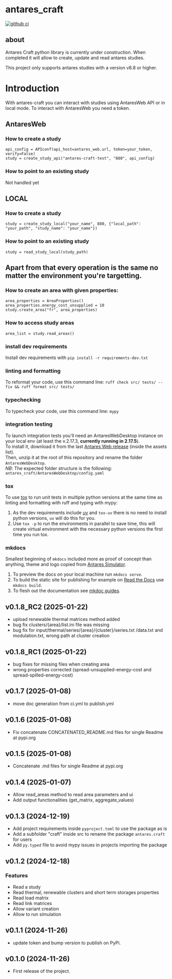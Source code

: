 # antares_craft
[![github ci](https://github.com/AntaresSimulatorTeam/antares_craft/actions/workflows/ci.yml/badge.svg)](https://github.com/AntaresSimulatorTeam/antares_craft/actions/workflows/ci.yml)

## about

Antares Craft python library is currently under construction. When completed it will allow to create, update and read 
antares studies.

This project only supports antares studies with a version v8.8 or higher.



# Introduction

With antares-craft you can interact with studies using AntaresWeb API or in local mode.
To interact with AntaresWeb you need a token.

## AntaresWeb

### How to create a study

```
api_config = APIconf(api_host=antares_web.url, token=your_token, verify=False)
study = create_study_api("antares-craft-test", "880", api_config)
```

### How to point to an existing study

Not handled yet

## LOCAL

### How to create a study

    study = create_study_local("your_name", 880, {"local_path": "your_path", "study_name": "your_name"})

### How to point to an existing study

`study = read_study_local(study_path)`

## Apart from that every operation is the same no matter the environment you're targetting.

### How to create an area with given properties:

```
area_properties = AreaProperties()
area_properties.energy_cost_unsupplied = 10  
study.create_area("fr", area_properties)
```

### How to access study areas

```
area_list = study.read_areas()
```

### install dev requirements

Install dev requirements with `pip install -r requirements-dev.txt`

### linting and formatting

To reformat your code, use this command line: `ruff check src/ tests/ --fix && ruff format src/ tests/`

### typechecking

To typecheck your code, use this command line: `mypy`

### integration testing

To launch integration tests you'll need an AntaresWebDesktop instance on your local env (at least the v.2.17.3, 
**currently running in 2.17.5**).  
To install it, download it from the last [Antares Web release](https://github.com/AntaresSimulatorTeam/AntaREST/releases) 
(inside the assets list).  
Then, unzip it at the root of this repository and rename the folder `AntaresWebDesktop`.  
*NB*: The expected folder structure is the following: `antares_craft/AntaresWebDesktop/config.yaml`

### tox
To use [tox](https://tox.wiki/) to run unit tests in multiple python versions at the same time as linting and formatting
with ruff and typing with mypy:  
1) As the dev requirements include [uv](https://docs.astral.sh/uv/) and `tox-uv` there is no need to install python 
versions, `uv` will do this for you.  
2) Use `tox -p` to run the environments in parallel to save time, this will create virtual environment with the 
necessary python versions the first time you run tox.

### mkdocs
Smallest beginning of `mkdocs` included more as proof of concept than anything, theme and logo copied from [Antares 
Simulator](https://github.com/AntaresSimulatorTeam/Antares_Simulator).  
1) To preview the docs on your local machine run `mkdocs serve`.  
2) To build the static site for publishing for example on [Read the Docs](https://readthedocs.io) use `mkdocs build`.
3) To flesh out the documentation see [mkdoc guides](https://www.mkdocs.org/user-guide/).


v0.1.8_RC2 (2025-01-22)
-------------------
- upload renewable thermal matrices method added
- bug fix clusters/{area}/list.ini file was missing
- bug fix for input/thermal/series/{area}/{cluster}/series.txt /data.txt and modulation.txt, wrong path 
  at cluster creation


v0.1.8_RC1 (2025-01-22)
-------------------

- bug fixes for missing files when creating area
- wrong properties corrected (spread-unsupplied-energy-cost and spread-spilled-energy-cost)

v0.1.7 (2025-01-08)
-------------------

- move doc generation from ci.yml to publish.yml

v0.1.6 (2025-01-08)
-------------------

- Fix concatenate CONCATENATED_README.md files for single Readme at pypi.org 

v0.1.5 (2025-01-08)
-------------------

- Concatenate .md files for single Readme at pypi.org 

v0.1.4 (2025-01-07)
-------------------

- Allow read_areas method to read area parameters and ui
- Add output functionalities (get_matrix, aggregate_values)

v0.1.3 (2024-12-19)
-------------------

- Add project requirements inside `pyproject.toml` to use the package as is
- Add a subfolder "craft" inside src to rename the package `antares.craft` for users
- Add `py.typed` file to avoid mypy issues in projects importing the package

v0.1.2 (2024-12-18)
-------------------

### Features

- Read a study
- Read thermal, renewable clusters and short term storages properties
- Read load matrix
- Read link matrices
- Allow variant creation
- Allow to run simulation

v0.1.1 (2024-11-26)
-------------------

* update token and bump version to publish on PyPi.

v0.1.0 (2024-11-26)
-------------------

* First release of the project.

